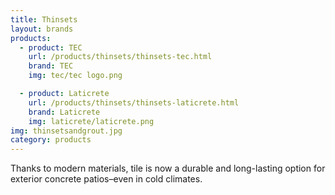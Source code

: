 ```yaml
---
title: Thinsets
layout: brands
products:
  - product: TEC
    url: /products/thinsets/thinsets-tec.html
    brand: TEC
    img: tec/tec logo.png

  - product: Laticrete
    url: /products/thinsets/thinsets-laticrete.html
    brand: Laticrete
    img: laticrete/laticrete.png
img: thinsetsandgrout.jpg
category: products
---
```


Thanks to modern materials, tile is now a durable and long-lasting option for exterior concrete patios–even in cold climates.
